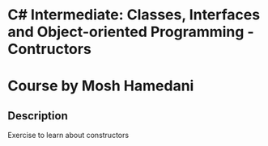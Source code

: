 # C# Intermediate: Classes, Interfaces and Object-oriented Programming - Contructors
# Course by Mosh Hamedani

## Description

Exercise to learn about constructors